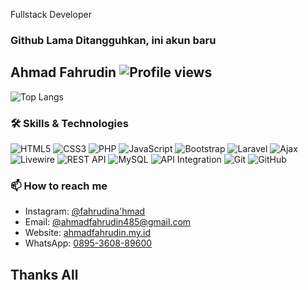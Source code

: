 Fullstack Developer
### Github Lama Ditangguhkan, ini akun baru
## Ahmad Fahrudin ![Profile views](https://komarev.com/ghpvc/?username=ahmad-fahrudin)
![Top Langs](https://github-readme-stats.vercel.app/api/top-langs/?username=ahmad-fahrudin&layout=compact)
### 🛠 Skills & Technologies
![HTML5](https://img.shields.io/badge/-HTML5-E34F26?style=flat-square&logo=html5&logoColor=white) 
![CSS3](https://img.shields.io/badge/-CSS3-1572B6?style=flat-square&logo=css3) 
![PHP](https://img.shields.io/badge/-PHP-777BB4?style=flat-square&logo=php&logoColor=white) 
![JavaScript](https://img.shields.io/badge/-JavaScript-F7DF1E?style=flat-square&logo=javascript&logoColor=black)
![Bootstrap](https://img.shields.io/badge/-Bootstrap-563D7C?style=flat-square&logo=bootstrap&logoColor=white)
![Laravel](https://img.shields.io/badge/-Laravel-FF2D20?style=flat-square&logo=laravel&logoColor=white)
![Ajax](https://img.shields.io/badge/-Ajax-0753B9?style=flat-square&logo=jquery&logoColor=white)
![Livewire](https://img.shields.io/badge/-Livewire-4E56A6?style=flat-square&logo=laravel&logoColor=white)
![REST API](https://img.shields.io/badge/-REST%20API-009688?style=flat-square&logo=api)
![MySQL](https://img.shields.io/badge/-MySQL-4479A1?style=flat-square&logo=mysql&logoColor=white)
![API Integration](https://img.shields.io/badge/-API%20Integration-FF6F00?style=flat-square&logo=api&logoColor=white)
![Git](https://img.shields.io/badge/-Git-F05032?style=flat-square&logo=git&logoColor=white)
![GitHub](https://img.shields.io/badge/-GitHub-181717?style=flat-square&logo=github)

### 📫 How to reach me

- Instagram: [@fahrudina'hmad](https://www.instagram.com/fahrudinahmad20/)
- Email: [@ahmadfahrudin485@gmail.com](mailto:ahmadfahrudin485@gmail.com)
- Website: [ahmadfahrudin.my.id](https://ahmadfahrudin.my.id/)
- WhatsApp: [0895-3608-89600](https://wa.me/62895360889600)

## Thanks All

